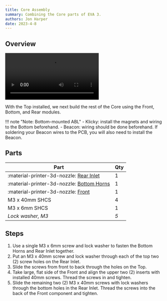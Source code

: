 ```yaml
---
title: Core Assembly
summary: Combining the Core parts of EVA 3.
authors: Jon Harper
date: 2023-4-8
---
```


## Overview

<video controls="">
  <source src="https://jon-harper.github.io/E34M1/assets/vid/core.mp4" type="video/mp4">
</video>

With the Top installed, we next build the rest of the Core using the Front, Bottom, and Rear modules.

!!! note "Note: Bottom-mounted ABL"
    - Klicky: install the magnets and wiring to the Bottom beforehand.
    - Beacon: wiring should be done beforehand. If soldering your Beacon wires to the PCB, you will also need to install the Beacon.

## Parts

| Part | Qty |
|---|---|
| :material-printer-3d-nozzle: [Rear Inlet](../modules/rear.md) | 1 |
| :material-printer-3d-nozzle: [Bottom Horns](../modules/bottom.md) | 1 |
| :material-printer-3d-nozzle: [Front](../modules/front.md)     | 1 |
| M3 x 40mm SHCS | 4 |
| M3 x 6mm SHCS  | 1 |
| *Lock washer, M3* | *5* |

## Steps

1. Use a single M3 x 6mm screw and lock washer to fasten the Bottom Horns and Rear Inlet together.
2. Put an M3 x 40mm screw and lock washer through each of the top two (2) screw holes on the Rear Inlet.
3. Slide the screws from front to back through the holes on the Top.
4. Take large, flat side of the Front and align the upper two (2) inserts with installed 40mm screws. Thread the screws in and tighten.
5. Slide the remaining two (2) M3 x 40mm screws with lock washers through the bottom holes in the Rear Inlet. Thread the screws into the back of the Front component and tighten.
